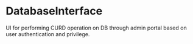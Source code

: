 # DatabaseInterface
UI for performing CURD operation on DB through admin portal based on user authentication and privilege.